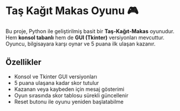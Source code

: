 # Taş Kağıt Makas Oyunu 🎮

Bu proje, Python ile geliştirilmiş basit bir **Taş-Kağıt-Makas** oyunudur.  
Hem **konsol tabanlı** hem de **GUI (Tkinter)** versiyonları mevcuttur.  
Oyuncu, bilgisayara karşı oynar ve 5 puana ilk ulaşan kazanır.

## Özellikler
- Konsol ve Tkinter GUI versiyonları
- 5 puana ulaşana kadar skor tutulur
- Kazanan veya kaybeden için mesaj gösterimi
- Oyun sırasında skor tablosu sürekli güncellenir
- Reset butonu ile oyunu yeniden başlatabilme


